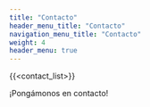 ```yaml
---
title: "Contacto"
header_menu_title: "Contacto"
navigation_menu_title: "Contacto"
weight: 4
header_menu: true
---
```


{{<contact_list>}}

¡Pongámonos en contacto! 